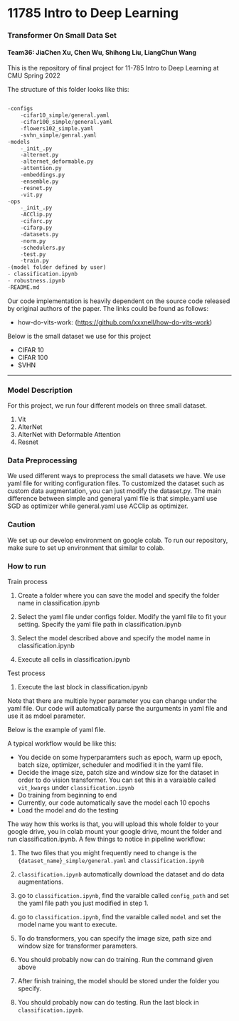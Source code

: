 # 11785 Intro to Deep Learning
### Transformer On Small Data Set
#### Team36: JiaChen Xu, Chen Wu, Shihong Liu, LiangChun Wang

This is the repository of final project for 11-785 Intro to Deep Learning at CMU Spring 2022

The structure of this folder looks like this:

```python

-configs
    -cifar10_simple/general.yaml
    -cifar100_simple/general.yaml
    -flowers102_simple.yaml
    -svhn_simple/genral.yaml
-models
    -_init_.py
    -alternet.py
    -alternet_deformable.py
    -attention.py
    -embeddings.py
    -ensemble.py
    -resnet.py
    -vit.py
-ops
    -_init_.py
    -ACClip.py
    -cifarc.py
    -cifarp.py
    -datasets.py
    -norm.py
    -schedulers.py
    -test.py
    -train.py
-(model folder defined by user)
- classification.ipynb
- robustness.ipynb
-README.md
```

Our code implementation is heavily dependent on the source code released by original authors of the paper. The links could be found as follows:

+ how-do-vits-work: (https://github.com/xxxnell/how-do-vits-work)

Below is the small dataset we use for this project

- CIFAR 10
- CIFAR 100
- SVHN
--- 

### Model Description
For this project, we run four different models on three small dataset.
1. Vit
2. AlterNet
3. AlterNet with Deformable Attention 
4. Resnet

### Data Preprocessing

We used different ways to preprocess the small datasets we have. We use yaml file for writing configuration files. To customized the dataset such as custom data augmentation, you can just modify the dataset.py.
The main difference between simple and general yaml file is that simple.yaml use SGD as optimizer while general.yaml use ACClip as optimizer. 

### Caution
We set up our develop environment on google colab. To run our repository, make sure to set up environment that similar to colab. 

### How to run

Train process
1. Create a folder where you can save the model and specify the folder name in classification.ipynb

2. Select the yaml file under configs folder. Modify the yaml file to fit your setting. Specify the yaml file path in classification.ipynb

3. Select the model described above and specify the model name in classification.ipynb

4. Execute all cells in classification.ipynb 

Test process

1. Execute the last block in classification.ipynb


Note that there are multiple hyper parameter you can change under the yaml file. Our code will automatically parse the aurguments in yaml file and use it as mdoel parameter. 

Below is the example of yaml file. 

A typical workflow would be like this:

+  You decide on some hyperparamters such as epoch, warm up epoch, batch size, optimizer, scheduler and modified it in the yaml file. 
+  Decide the image size, patch size and window size for the dataset in order to do vision transformer. You can set this in a varaiable called `vit_kwargs` under `classification.ipynb`
+  Do training from beginning to end
+  Currently, our code automatically save the model each 10 epochs
+  Load the model and do the testing

The way how this works is that, you will upload this whole folder to your google drive, you in colab mount your google drive, mount the folder and run classification.ipynb. 
A few things to notice in pipeline workflow:

1. The two files that you might frequently need to change is the `{dataset_name}_simple/general.yaml` and `classification.ipynb`

2. `classification.ipynb` automatically download the dataset and do data augmentations. 

3. go to `classification.ipynb`, find the varaible called `config_path` and set the yaml file path you just modified in step 1.

4. go to `classification.ipynb`, find the varaible called `model` and set the model name you want to execute.

5. To do transformers, you can specify the image size, path size and window size for transformer parameters.  

6. You should probably now can do training. Run the command given above

7. After finish training, the model should be stored under the folder you specify.

8. You should probably now can do testing. Run the last block in `classification.ipynb`.


